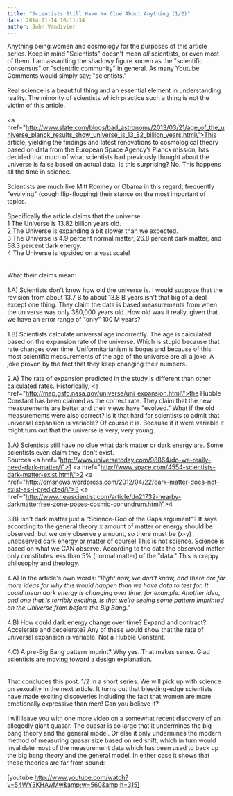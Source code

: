 ```yaml
---
title: "Scientists Still Have No Clue About Anything (1/2)"
date: 2014-11-14 16:11:34
author: John Vandivier
---
```




Anything being women and cosmology for the purposes of this article series. Keep in mind \"Scientists\" doesn't mean <i>all</i> scientists, or even most of them. I am assaulting the shadowy figure known as the \"scientific consensus\" or \"scientific community\" in general. As many Youtube Comments would simply say; \"scientists.\"<br /><br />Real science is a beautiful thing and an essential element in understanding reality. The minority of scientists which practice such a thing is not the victim of this article.<br /><br /><a href=\"http://www.slate.com/blogs/bad_astronomy/2013/03/21/age_of_the_universe_planck_results_show_universe_is_13_82_billion_years.html\">This article</a>, yielding the findings and latest renovations to cosmological theory based on data from the European Space Agency’s Planck mission, has decided that much of what scientists had previously thought about the universe is false based on actual data. Is this surprising? No. This happens all the time in science.<br /><br />Scientists are much like Mitt Romney or Obama in this regard, frequently \"evolving\" (cough flip-flopping) their stance on the most important of topics.<br /><br />Specifically the article claims that the universe:<br />1 The Universe is 13.82 billion years old.<br />2 The Universe is expanding a bit slower than we expected.<br />3 The Universe is 4.9 percent normal matter, 26.8 percent dark matter, and 68.3 percent dark energy.<br />4 The Universe is lopsided on a vast scale!<br /><br /><br />What their claims mean:<br /><br />1.A) Scientists don't know how old the universe is. I would suppose that the revision from about 13.7 B to about 13.8 B years isn't that big of a deal except one thing. They claim the data is based measurements from when the universe was only 380,000 years old. How old was it really, given that we have an error range of \"only\" 100 M years?<br /><br />1.B) Scientists calculate universal age incorrectly. The age is calculated based on the expansion rate of the universe. Which is stupid because that rate changes over time. Uniformitarianism is bogus and because of this most scientific measurements of the age of the universe are all a joke. A joke proven by the fact that they keep changing their numbers.<br /><br />2.A) The rate of expansion predicted in the study is different than other calculated rates. Historically, <a href=\"http://map.gsfc.nasa.gov/universe/uni_expansion.html\">the Hubble Constant has been claimed as the correct rate</a>. They claim that the new measurements are better and their views have \"evolved.\" What if the old measurements were also correct? Is it that hard for scientists to admit that universal expansion is variable? Of course it is. Because if it were variable it might turn out that the universe is very, very young.<br /><br />3.A) Scientists still have no clue what dark matter or dark energy are. Some scientists even claim they don't exist.<br />Sources <a href=\"http://www.universetoday.com/98864/do-we-really-need-dark-matter/\">1</a> <a href=\"http://www.space.com/4554-scientists-dark-matter-exist.html\">2</a> <a href=\"http://emsnews.wordpress.com/2012/04/22/dark-matter-does-not-exist-as-i-predicted/\">3</a> <a href=\"http://www.newscientist.com/article/dn21732-nearby-darkmatterfree-zone-poses-cosmic-conundrum.html\">4</a><br /><br />3.B) Isn't dark matter just a \"Science-God of the Gaps argument\"? It says according to the general theory x amount of matter or energy should be observed, but we only observe y amount, so there must be (x-y) unobserved dark energy or matter of course! This is not science. Science is based on what we CAN observe. According to the data the observed matter only constitutes less than 5% (normal matter) of the \"data.\" This is crappy philosophy and theology.<br /><br />4.A) In the article's own words: <i>\"Right now, we don’t know, and there are far more ideas for why this would happen than we have data to test for. It could mean dark energy is changing over time, for example. Another idea, and one that is terribly exciting, is that we’re seeing some pattern imprinted on the Universe from before the Big Bang.\"</i><br /><br />4.B) How could dark energy change over time? Expand and contract? Accelerate and decelerate? Any of these would show that the rate of universal expansion is variable. Not a Hubble Constant.<br /><br />4.C) A pre-Big Bang pattern imprint? Why yes. That makes sense. Glad scientists are moving toward a design explanation.<br /><br /><br />That concludes this post. 1/2 in a short series. We will pick up with science on sexuality in the next article. It turns out that bleeding-edge scientists have made exciting discoveries including the fact that women are more emotionally expressive than men! Can you believe it?<br /><br />I will leave you with one more video on a somewhat recent discovery of an allegedly giant quasar. The quasar is so large that it undermines the big bang theory and the general model. Or else it only undermines the modern method of measuring quasar size based on red shift, which in turn would invalidate most of the measurement data which has been used to back up the big bang theory and the general model. In either case it shows that these theories are far from sound:<br /><br />[youtube http://www.youtube.com/watch?v=54WY3KHAwMw&amp;w=560&amp;h=315]<br />
